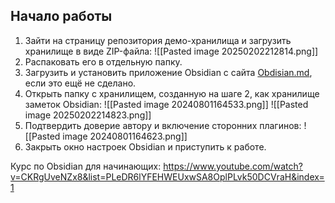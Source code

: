 ## Начало работы

1. Зайти на страницу репозитория демо-хранилища и загрузить хранилище в виде ZIP-файла:
   ![[Pasted image 20250202212814.png]]
2. Распаковать его в отдельную папку.
5. Загрузить и установить приложение Obsidian с сайта  [Obdisian.md](https://obsidian.md/), если это ещё не сделано.
6. Открыть папку с хранилищем, созданную на шаге 2, как хранилище заметок Obsidian:
   ![[Pasted image 20240801164533.png]]
   ![[Pasted image 20250202214823.png]]
7. Подтвердить доверие автору и включение сторонних плагинов:
   ![[Pasted image 20240801164623.png]]
8. Закрыть окно настроек Obsidian и приступить к работе.

Курс по Obsidian для начинающих: https://www.youtube.com/watch?v=CKRgUveNZx8&list=PLeDR6lYFEHWEUxwSA8OplPLvk50DCVraH&index=1